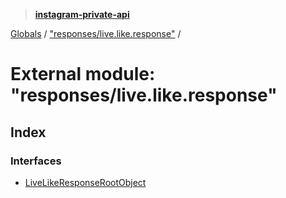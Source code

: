 > **[instagram-private-api](../README.md)**

[Globals](../globals.md) / ["responses/live.like.response"](_responses_live_like_response_.md) /

# External module: "responses/live.like.response"

## Index

### Interfaces

* [LiveLikeResponseRootObject](../interfaces/_responses_live_like_response_.livelikeresponserootobject.md)